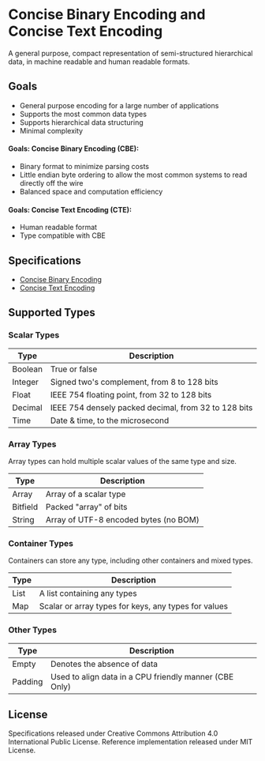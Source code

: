 Concise Binary Encoding and Concise Text Encoding
=================================================

A general purpose, compact representation of semi-structured hierarchical data, in machine readable and human readable formats.


Goals
-----

  * General purpose encoding for a large number of applications
  * Supports the most common data types
  * Supports hierarchical data structuring
  * Minimal complexity

#### Goals: Concise Binary Encoding (CBE):

  * Binary format to minimize parsing costs
  * Little endian byte ordering to allow the most common systems to read directly off the wire
  * Balanced space and computation efficiency

#### Goals: Concise Text Encoding (CTE):

  * Human readable format
  * Type compatible with CBE



Specifications
--------------

 * [Concise Binary Encoding](cbe-specification.md)
 * [Concise Text Encoding](cte-specification.md)



Supported Types
---------------


### Scalar Types

| Type     | Description                                          |
| -------- | ---------------------------------------------------- |
| Boolean  | True or false                                        |
| Integer  | Signed two's complement, from 8 to 128 bits          |
| Float    | IEEE 754 floating point, from 32 to 128 bits         |
| Decimal  | IEEE 754 densely packed decimal, from 32 to 128 bits |
| Time     | Date & time, to the microsecond                      |


### Array Types

Array types can hold multiple scalar values of the same type and size.

| Type     | Description                                          |
| -------- | ---------------------------------------------------- |
| Array    | Array of a scalar type                               |
| Bitfield | Packed "array" of bits                               |
| String   | Array of UTF-8 encoded bytes (no BOM)                |


### Container Types

Containers can store any type, including other containers and mixed types.

| Type     | Description                                          |
| -------- | ---------------------------------------------------- |
| List     | A list containing any types                          |
| Map      | Scalar or array types for keys, any types for values |


### Other Types

| Type     | Description                                            |
| -------- | ------------------------------------------------------ |
| Empty    | Denotes the absence of data                            |
| Padding  | Used to align data in a CPU friendly manner (CBE Only) |



License
-------

Specifications released under Creative Commons Attribution 4.0 International Public License.
Reference implementation released under MIT License.
